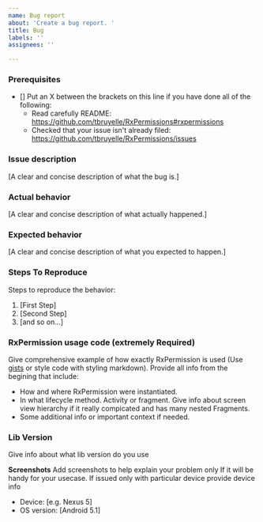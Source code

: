 ```yaml
---
name: Bug report
about: 'Create a bug report. '
title: Bug
labels: ''
assignees: ''

---
```


### Prerequisites

* [] Put an X between the brackets on this line if you have done all of the following:
    * Read carefully README: https://github.com/tbruyelle/RxPermissions#rxpermissions
    * Checked that your issue isn't already filed: https://github.com/tbruyelle/RxPermissions/issues

### Issue description
[A clear and concise description of what the bug is.]

### Actual behavior
[A clear and concise description of what actually happened.]

### Expected behavior
[A clear and concise description of what you expected to happen.]

### Steps To Reproduce
Steps to reproduce the behavior:
1. [First Step]
2. [Second Step]
3. [and so on...]

### RxPermission usage code **(extremely Required)**
Give comprehensive example of how exactly RxPermission is used (Use [gists](https://gist.github.com/) or style code with styling markdown). 
Provide all info from the begining that include:
- How and where RxPermission were instantiated. 
- In what lifecycle method. Activity or fragment. Give info about screen view hierarchy if it really compicated and has many nested Fragments.
- Some additional info or important context if needed. 

### Lib Version
Give info about what lib version do you use

**Screenshots**
Add screenshots to help explain your problem only If it will be handy for your usecase.
If issued only with particular device provide device info 
 - Device: [e.g. Nexus 5]
 - OS version: [Android 5.1]
